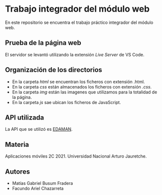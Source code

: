 # Trabajo integrador del módulo web

En este repositorio se encuentra el trabajo práctico integrador del módulo web.

## Prueba de la página web

El servidor se levantó utilizando la extensión *Live Server* de VS Code.

## Organización de los directorios

- En la carpeta *html* se encuentran los ficheros con extensión .html.
- En la carpeta *css* están almacenados los ficheros con extensión *.css*.
- En la carpeta *img* están las imagenes que utilizamos para la totalidad de la página.
- En la carpeta *js* sae ubican los ficheros de JavaScript.

## API utilizada

La API que se utilizó es [EDAMAN](https://www.edamam.com/).

## Materia

Aplicaciones móviles 2C 2021. Universidad Nacional Arturo Jauretche.

## Autores

- Matías Gabriel Busum Fradera
- Facundo Ariel Chazarreta